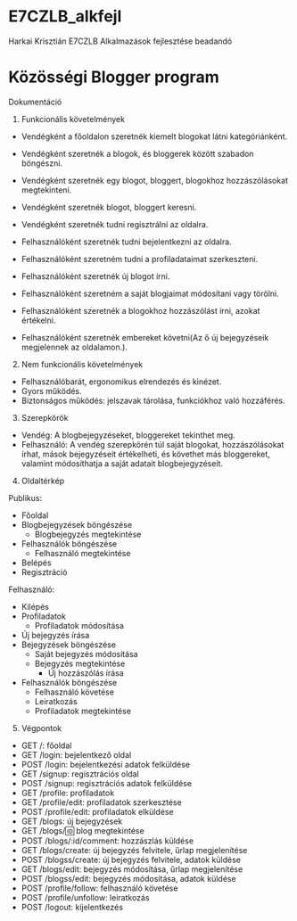 # E7CZLB_alkfejl
Harkai Krisztián E7CZLB Alkalmazások fejlesztése beadandó

# Közösségi Blogger program

Dokumentáció

1. Funkcionális követelmények
  - Vendégként a főoldalon szeretnék kiemelt blogokat látni kategóriánként.
  - Vendégként szeretnék a blogok, és bloggerek között szabadon böngészni.
  - Vendégként szeretnék egy blogot, bloggert, blogokhoz hozzászólásokat megtekinteni.
  - Vendégként szeretnék blogot, bloggert keresni.
  - Vendégként szeretnék tudni regisztrálni az oldalra.
  
  - Felhasználóként szeretnék tudni bejelentkezni az oldalra.
  - Felhasználóként szeretném tudni a profiladataimat szerkeszteni.
  - Felhasználóként szeretnék új blogot írni.
  - Felhasználóként szeretném a saját blogjaimat módosítani vagy törölni.
  - Felhasználóként szeretnék a blogokhoz hozzászólást írni, azokat értékelni.
  - Felhasználóként szeretnék embereket követni(Az ő új bejegyzéseik megjelennek az oldalamon.).
  
  
2. Nem funkcionális követelmények
  - Felhasználóbarát, ergonomikus elrendezés és kinézet.
  - Gyors működés.
  - Biztonságos működés: jelszavak tárolása, funkciókhoz való hozzáférés.
  
3. Szerepkörök
  - Vendég: A blogbejegyzéseket, bloggereket tekinthet meg.
  - Felhasználó: A vendég szerepkörén túl saját blogokat, hozzászólásokat írhat, mások bejegyzéseit értékelheti, és követhet más bloggereket, valamint módosíthatja a saját adatait blogbejegyzéseit.

4. Oldaltérkép

  Publikus:
  - Főoldal
  - Blogbejegyzések böngészése
    + Blogbejegyzés megtekintése
  - Felhasználók böngészése
    + Felhasználó megtekintése
  - Belépés
  - Regisztráció
  
  Felhasználó:
  - Kilépés
  - Profiladatok
    + Profiladatok módosítása
  - Új bejegyzés írása
  - Bejegyzések böngészése
    + Saját bejegyzés módosítása
    + Bejegyzés megtekintése
      * Új hozzászólás írása
  - Felhasználók böngészése
    + Felhasználó követése
    + Leiratkozás
    + Profiladatok megtekintése

5. Végpontok

  - GET /: főoldal
  - GET /login: bejelentkező oldal
  - POST /login: bejelentkezési adatok felküldése
  - GET /signup: regisztrációs oldal
  - POST /signup: regisztrációs adatok felküldése
  - GET /profile: profiladatok
  - GET /profile/edit: profiladatok szerkesztése
  - POST /profile/edit: profiladatok elküldése
  - GET /blogs: új bejegyzések
  - GET /blogs/:id: blog megtekintése
  - POST /blogs/:id/comment: hozzászlás küldése
  - GET /blogs/create: új bejegyzés felvitele, űrlap megjelenítése
  - POST /blogss/create: új bejegyzés felvitele, adatok küldése
  - GET /blogs/edit: bejegyzés módosítása, űrlap megjelenítése
  - POST /blogss/edit: bejegyzés módosítása, adatok küldése
  - POST /profile/follow: felhasználó követése
  - POST /profile/unfollow: leiratkozás
  - POST /logout: kijelentkezés

